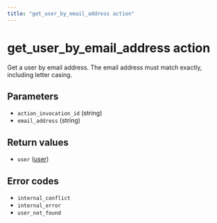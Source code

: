 ```yaml
---
title: "get_user_by_email_address action"
---
```


# get_user_by_email_address action

Get a user by email address. The email address must match exactly, including letter casing.

## Parameters

-   `action_invocation_id` (string)
-   `email_address` (string)

## Return values

-   `user` ([user](/references/user-server-actions/models/user))

## Error codes

-   `internal_conflict`
-   `internal_error`
-   `user_not_found`
